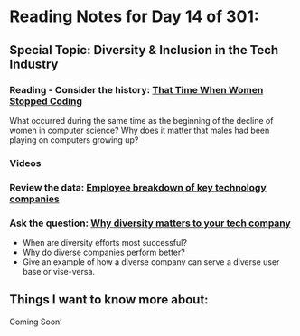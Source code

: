 # Reading Notes for Day 14 of 301:

## Special Topic: Diversity & Inclusion in the Tech Industry

### Reading - Consider the history: [That Time When Women Stopped Coding](https://www.npr.org/sections/money/2014/10/21/357629765/when-women-stopped-coding)

What occurred during the same time as the beginning of the decline of women in computer science?
Why does it matter that males had been playing on computers growing up?

### Videos

### Review the data: [Employee breakdown of key technology companies](https://informationisbeautiful.net/visualizations/diversity-in-tech/)
### Ask the question: [Why diversity matters to your tech company](https://www.usatoday.com/story/tech/columnist/2015/07/21/why-diversity-matters-your-tech-company/30419871/)

- When are diversity efforts most successful?
- Why do diverse companies perform better?
- Give an example of how a diverse company can serve a diverse user base or vise-versa.

## Things I want to know more about:

Coming Soon!